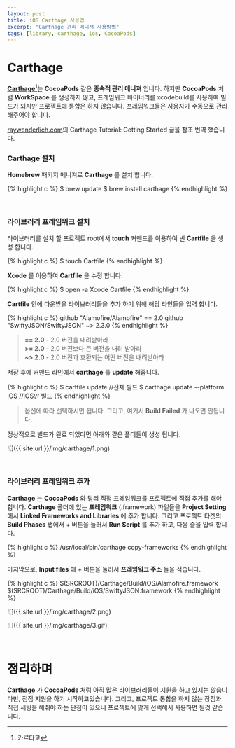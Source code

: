 ```yaml
---
layout: post
title: iOS Carthage 사용법
excerpt: "Carthage 관리 메니져 사용방법"
tags: [library, carthage, ios, CocoaPods]
---
```


# Carthage

**[Carthage](https://github.com/Carthage/Carthage)**[^1]는 **CocoaPods** 같은 **종속적 관리 메니져** 입니다.
하지만 **CocoaPods** 처럼 **WorkSpace** 를 생성하지 않고, 프레임워크 바이너리를 xcodebuild를 사용하여 빌드가 되지만 프로젝트에 통합은 하지 않습니다. 프레임워크들은 사용자가 수동으로 관리 해주어야 합니다.

[raywenderlich.com](http://www.raywenderlich.com/109330/carthage-tutorial-getting-started)의 Carthage Tutorial: Getting Started 글을 참조 번역 했습니다.
<br>

### Carthage 설치

**Homebrew** 패키지 메니져로 **Carthage** 를 설치 합니다.

{% highlight c %}
$ brew update
$ brew install carthage
{% endhighlight %}

<br>

### 라이브러리 프레임워크 설치

라이브러리를 설치 할 프로젝트 root에서 **touch** 커맨드를 이용하여 빈 **Cartfile** 을 생성 합니다.

{% highlight c %}
$ touch Cartfile
{% endhighlight %}

**Xcode** 를 이용하여 **Cartfile** 을 수정 합니다.

{% highlight c %}
$ open -a Xcode Cartfile
{% endhighlight %}

**Cartfile** 안에 다운받을 라이브러리들을 추가 하기 위해 해당 라인들을 입력 합니다.

{% highlight c %}
github "Alamofire/Alamofire" == 2.0
github "SwiftyJSON/SwiftyJSON" ~> 2.3.0
{% endhighlight %}

> **== 2.0** - 2.0 버전을 내려받아라  
> **\>= 2.0** - 2.0 버전보다 큰 버전을 내려 받아라  
> **~> 2.0** - 2.0 버전과 호환되는 어떤 버전을 내려받아라

저장 후에 커맨드 라인에서 **carthage** 를 **update** 해줍니다.

{% highlight c %}
$ cartfile update //전체 빌드
$ carthage update --platform iOS //iOS만 빌드
{% endhighlight %}

> 옵션에 따라 선택하시면 됩니다. 그리고, 여기서 **Build Failed** 가 나오면 안됩니다.

정상적으로 빌드가 완료 되었다면 아래와 같은 폴더들이 생성 됩니다.

![]({{ site.url }}/img/carthage/1.png)

<br>

### 라이브러리 프레임워크 추가

**Carthage** 는 **CocoaPods** 와 달리 직접 프레임워크를 프로젝트에 직접 추가를 해야 합니다.
**Carthage** 폴더에 있는 **프레임워크** (.framework) 파일들을 **Project Setting** 에서 **Linked Frameworks and Libraries** 에 추가 합니다.
그리고 프로젝트 타겟의 **Build Phases** 탭에서 + 버튼을 눌러서 **Run Script** 를 추가 하고, 다음 줄을 입력 합니다.

{% highlight c %}
/usr/local/bin/carthage copy-frameworks
{% endhighlight %}

마지막으로, **Input files** 에 + 버튼을 눌러서 **프레임워크 주소** 들을 적습니다.

{% highlight c %}
$(SRCROOT)/Carthage/Build/iOS/Alamofire.framework
$(SRCROOT)/Carthage/Build/iOS/SwiftyJSON.framework
{% endhighlight %}

![]({{ site.url }}/img/carthage/2.png)

![]({{ site.url }}/img/carthage/3.gif)

<br>

# 정리하며

**Carthage** 가 **CocoaPods** 처럼 아직 많은 라이브러리들이 지원을 하고 있지는 않습니다만, 점점 지원을 하기 시작하고있습니다. 그리고, 프로젝트 통합을 하지 않는 장점과 직접 세팅을 해줘야 하는 단점이 있으니 프로젝트에 맞게 선택해서 사용하면 될것 같습니다.

[^1]:카르타고
